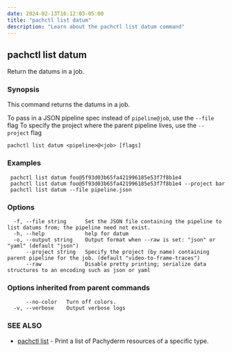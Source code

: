 ```yaml
---
date: 2024-02-13T16:12:03-05:00
title: "pachctl list datum"
description: "Learn about the pachctl list datum command"
---
```


## pachctl list datum

Return the datums in a job.

### Synopsis

This command returns the datums in a job. 
 
 To pass in a JSON pipeline spec instead of `pipeline@job`, use the `--file` flag 
  To specify the project where the parent pipeline lives, use the `--project` flag 


```
pachctl list datum <pipeline>@<job> [flags]
```

### Examples

```
 pachctl list datum foo@5f93d03b65fa421996185e53f7f8b1e4 
 pachctl list datum foo@5f93d03b65fa421996185e53f7f8b1e4 --project bar 
 pachctl list datum --file pipeline.json
```

### Options

```
  -f, --file string      Set the JSON file containing the pipeline to list datums from; the pipeline need not exist.
  -h, --help             help for datum
  -o, --output string    Output format when --raw is set: "json" or "yaml" (default "json")
      --project string   Specify the project (by name) containing parent pipeline for the job. (default "video-to-frame-traces")
      --raw              Disable pretty printing; serialize data structures to an encoding such as json or yaml
```

### Options inherited from parent commands

```
      --no-color   Turn off colors.
  -v, --verbose    Output verbose logs
```

### SEE ALSO

* [pachctl list](../pachctl_list)	 - Print a list of Pachyderm resources of a specific type.

